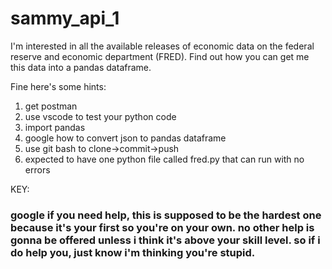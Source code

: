 # sammy_api_1
I'm interested in all the available releases of economic data on the federal reserve and economic department (FRED). Find out how you can get me this data into a pandas dataframe.

Fine here's some hints: 
1. get postman
2. use vscode to test your python code
3. import pandas
4. google how to convert json to pandas dataframe
5. use git bash to clone->commit->push 
6. expected to have one python file called fred.py that can run with no errors

KEY:
### google if you need help, this is supposed to be the hardest one because it's your first so you're on your own. no other help is gonna be offered unless i think it's above your skill level. so if i do help you, just know i'm thinking you're stupid. 

